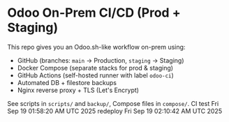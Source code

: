 # Odoo On-Prem CI/CD (Prod + Staging)

This repo gives you an Odoo.sh-like workflow on-prem using:
- GitHub (branches: `main` → Production, `staging` → Staging)
- Docker Compose (separate stacks for prod & staging)
- GitHub Actions (self-hosted runner with label `odoo-ci`)
- Automated DB + filestore backups
- Nginx reverse proxy + TLS (Let's Encrypt)

See scripts in `scripts/` and `backup/`, Compose files in `compose/`.
CI test Fri Sep 19 01:58:20 AM UTC 2025
redeploy Fri Sep 19 02:10:42 AM UTC 2025
